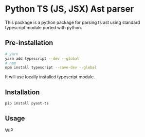 # Python TS (JS, JSX) Ast parser

This package is a python package for parsing ts ast using standard typescript module ported with python.

## Pre-installation

```sh
# yarn
yarn add typescript --dev --global
# npm
npm install typescript --save-dev --global
```

It will use locally installed typescript module.

## Installation

```sh
pip install pyast-ts
```

## Usage

WIP
